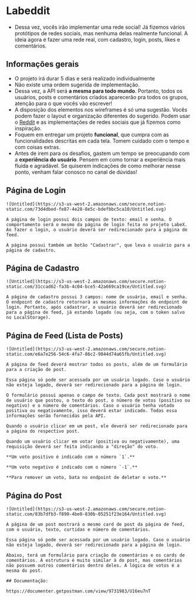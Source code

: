 # Labeddit

- Dessa vez, vocês irão implementar uma rede social! Já fizemos vários protótipos de redes sociais, mas nenhuma delas realmente funcional. A ideia agora é fazer uma rede real, com cadastro, login, posts, likes e comentários.

## Informações gerais

- O projeto irá durar 5 dias e será realizado individualmente
- Não existe uma ordem sugerida de implementação.
- Dessa vez, a API será **a mesma para todo mundo**. Portanto, todos os usuários, posts e comentários criados aparecerão pra todos os grupos, atenção para o que vocês vão escrever!
- A disposição dos elementos nos wireframes é só uma sugestão. Vocês podem fazer o layout e organização diferentes do sugerido. Podem usar o [Reddit](https://reddit.com) e as implementações de redes sociais que já fizemos como inspiração.
- Foquem em entregar um projeto **funcional**, que cumpra com as funcionalidades descritas em cada tela. Tomem cuidado com o tempo e com coisas extras.
- Antes de irem para os desafios, gastem um tempo se preocupando com a **experiência do usuário**. Pensem em como tornar a experiência mais fluida e agradável. Se quiserem indicações de como melhorar nesse ponto, venham falar conosco no canal de dúvidas!

## Página de Login
    
    ![Untitled](https://s3-us-west-2.amazonaws.com/secure.notion-static.com/73d4dbed-fe87-4e28-8e5c-bdefbbc5ca10/Untitled.svg)
    
    A página de login possui dois campos de texto: email e senha. O comportamento será o mesmo da página de login feita no projeto LabeX. Ao fazer o login, o usuário deverá ser redirecionado para a página de feed.
    
    A página possui também um botão "Cadastrar", que leva o usuário para a página de cadastro.
    
 ## Página de Cadastro
    
    ![Untitled](https://s3-us-west-2.amazonaws.com/secure.notion-static.com/31ccad62-fa3b-4c04-bce5-42a669ca19ce/Untitled.svg)
    
    A página de cadastro possui 3 campos: nome de usuário, email e senha. O endpoint de cadastro retornará as mesmas informações do endpoint de login. Portanto, após cadastrar, o usuário deverá ser redirecionado para a página de feed, já estando logado (ou seja, com o token salvo no LocalStorage).
    
  ## Página de Feed (Lista de Posts)
    
    ![Untitled](https://s3-us-west-2.amazonaws.com/secure.notion-static.com/e6a7e256-54c6-4fa7-86c2-9844d74a65fb/Untitled.svg)
    
    A página de feed deverá mostrar todos os posts, além de um formulário para a criação de post. 
    
    Essa página só pode ser acessada por um usuário logado. Caso o usuário não esteja logado, deverá ser redirecionado para a página de login.
    
    O formulário possui apenas o campo de texto. Cada post mostrará o nome de usuário que postou, o texto do post, o número de votos (positivo ou negativo) e o número de comentários. Caso o usuário tenha votado positiva ou negativamente, isso deverá estar indicado. Todas essa informações serão fornecidas pela API.
    
    Quando o usuário clicar em um post, ele deverá ser redirecionado para a página do respectivo post. 
    
    Quando um usuário clicar em votar (positiva ou negativamente), uma requisição deverá ser feita indicando a "direção" do voto. 
    
    **Um voto positivo é indicado com o número `1`.** 
    
    **Um voto negativo é indicado com o número `-1`.** 
    
    **Para remover um voto, bata no endpoint de deletar o voto.**
    
  ## Página do Post
    
    ![Untitled](https://s3-us-west-2.amazonaws.com/secure.notion-static.com/83b7dfb3-f890-4be0-830b-05251f23e164/Untitled.svg)
    
    A página de um post mostrará o mesmo card de post da página de feed, com o usuário, texto, curtidas e número de comentários. 
    
    Essa página só pode ser acessada por um usuário logado. Caso o usuário não esteja logado, deverá ser redirecionado para a página de login.
    
    Abaixo, terá um formulário para criação de comentários e os cards de comentários. A estrutura é muito similar à do post, mas comentários não possuem outros comentários dentro deles. A lógica de votos é a mesma do post.
    
    ## Documentação:
    
    https://documenter.getpostman.com/view/9731983/U16eu7nT
